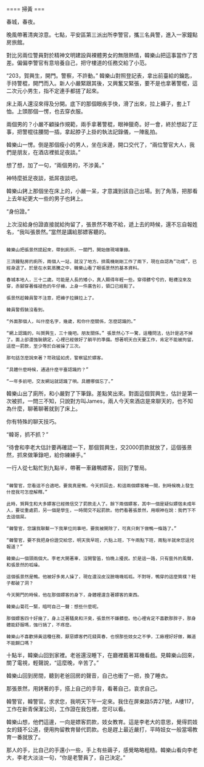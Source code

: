 ==== 掃黃 ===

春城，春夜。

晚風帶著清爽涼意。七點，平安區第三派出所李警官，攜三名員警，進入一家鐘點房旅館。

對比另兩位警員對於精神文明建設與裸體男女的無限熱情，韓樂山把這事當作了苦差。偏偏李警官有意培養自己，把守樓道的任務交給了小范。

“203，賀興生，開門。警察，不許動。” 韓樂山對照登記表，拿出前臺給的鑰匙，手持警棍，開門而入。新人小嚴緊跟其後，又興奮又緊張，要不是也拿著警棍，這二次元小男生，指不定連手都搓了起來。

床上兩人還沒來得及分開。底下的那個眼疾手快，滑了出來，拉上褲子，套上T恤。上頭那個一愣，也去穿衣服。

兩個男的？小嚴不顧操作規範，兩手拿著警棍，眼神獵奇。好一會，終於想起了正事，把警棍往腰間一插，拿起脖子上掛的執法記錄儀，一陣亂拍。

韓樂山一愣。倒是那個瘦小的男人，坐在床邊，開口交代了，“兩位警官大人，我們是朋友，在酒店裡抵足夜談。”

想了想，加了一句，“兩個男的，不涉黃。”

神特麼抵足夜談，抵屌夜談吧。

韓樂山銬上那個坐在床上的，小嚴一呆，才意識到該自己出場。到了角落，把那看上去年紀更大一些的男子也銬上。

“身份證。”

上次沒給身份證直接就給拘留了，張景然不敢不給，遞上去的時候，還不忘自報姓名，“我叫張景然。”當然是講給那嫖客聽的。

~~~

韓樂山把張景然提起來，帶到廁所，一關門，開始做現場筆錄。

三流鐘點房的廁所，兩個人一站，就沒了地方。排風機剛剛工作了兩下，現在自認為“功成”，已經身退了。於是在水氣蒸騰之中，韓樂山看了眼張景然的基本資料。

春城本地人，三十二歲。可能是人長的矮小，真人顯得年輕一些。穿得髒兮兮的，鞋襪沒來及穿，赤腳穿著條褪色的牛仔褲，上身一件廣告衫，領口已經鬆了。

張景然趁韓員警不注意，把褲子拉鍊拉上了。

韓員警假裝沒看到。

“外面那個人，叫什麼名字，幾歲，和你什麼關係，怎麼認識的。”

“網上認識的，叫賀興生，三十幾吧。朋友關係。” 張景然心下一驚，這種問法，估計是逃不掉了。面上卻還強裝鎮定，心裡已經做好了躺平的準備。想著明天白天要工作，肯定不能被拘留，這麼一罰款，至少等於白被操了三次。

那句話怎麼說來著？苛政猛如虎，警察猛於嫖客。

“具體什麼時候，通過什麼平臺認識的？”

“一年多前吧，交友網站就認識了唄。具體哪個忘了。”

~~~

韓樂山出了廁所，和小嚴對了下筆錄。差點笑出來。對面這個賀興生，估計是第一次被抓，一問三不知，只說對方叫James，兩人今天來酒店是來聊天的，也不知為什麼，聊著聊著就到了床上。

你有特殊的聊天技巧。

“韓哥，抓不抓？”

“待會和李老大估計要再確認一下，那個賀興生，交2000罰款就放了，這個張景然，抓來做筆錄吧，給你練練手。”

一行人從七點忙到九點半，帶著一車雞鴨嫖客，回到了警局。

~~~

“韓警官，您看這不合適吧。要我真是鴨，今天抓回去，和這兩個嫖客睡一間，到時候晚上發生什麼我可怎麼解釋。”

此時，賀興生和大多嫖客已經微信交了罰款走人了。餘下兩個嫖客，其中一個是疑似嫖宿未成年人，要從重處罰，另一個是學生，一時間交不起罰款。他們看著張景然，用眼神在說：我們下不去這個屌。

“韓警官，您讓我聯繫一下我單位同事吧，要我被開除了，可真只剩下做鴨一條路了。”

“韓警官，要不我把身份證交給您，明天我早班，六點上班，下午兩點下班，兩點半就來您這兒報道？”

韓樂山一個頭兩個大。李老大開著車，沒開警笛，怕晚上擾民。於是這一路，只有窗外的風聲，和張景然的呱噪。

這個張景然是鴨。他被好多男人操了，現在還沒皮沒臉嘰嘰呱呱。不對呀，鴨穿的這麼質樸？鞋子都破了洞？

今天開門的時候，他在那個嫖客的身下，身體裡還含著嫖客的東西。

韓樂山菊花一緊，暗呵自己一聲：想些什麼呢。

那個嫖客四十好幾了，身上泛著騷臭和汗臭，張景然不嫌髒麼。他心裡肯定不喜歡那胖子，那身體能舒服嗎，強行搞了，不疼麼。

韓樂山不喜歡掃黃這種任務，厭惡嫖客們花錢買春，也恨那些妓女之不爭，工廠裡好好做，難道不能餬口嗎？

~~~

十點半，韓樂山回到家裡。老爸還沒睡下，在廳裡戴著耳機看戲。見韓樂山回來，關了電視，輕聲說，“這麼晚，辛苦了。”

韓樂山回到房間，聽到老爸回房的聲音，自己也衝了一把，換了睡衣。

那張景然，用銬著的手，搭上自己的手背，看著自己，哀求自己。

韓警官，韓警官。求求您，我明天下午一定來。我住在屏東路5弄27號，A樓117，工作在新青保潔公司，工作證在我包裡，您可以看。

韓樂山想，他們這邊，一向是嫖客罰款，妓女教育。這是李老大的意思，覺得罰妓女的錢不公道，便用拘留教育替代罰款。也是趕上最近嚴打，平時妓女一般當場教育一番就放了。

那人的手，比自己的手還小一些，手上有些繭子，感覺略略粗糙。韓樂山看向李老大，李老大淡淡一句，“你是老警員了，自己決定。”
